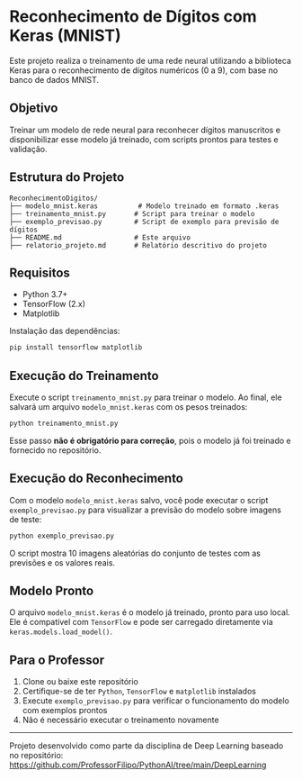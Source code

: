 # Reconhecimento de Dígitos com Keras (MNIST)

Este projeto realiza o treinamento de uma rede neural utilizando a biblioteca Keras para o reconhecimento de dígitos numéricos (0 a 9), com base no banco de dados MNIST.

##  Objetivo
Treinar um modelo de rede neural para reconhecer dígitos manuscritos e disponibilizar esse modelo já treinado, com scripts prontos para testes e validação.

##  Estrutura do Projeto
```
ReconhecimentoDigitos/
├── modelo_mnist.keras          # Modelo treinado em formato .keras
├── treinamento_mnist.py       # Script para treinar o modelo
├── exemplo_previsao.py        # Script de exemplo para previsão de dígitos
├── README.md                  # Este arquivo
├── relatorio_projeto.md       # Relatório descritivo do projeto
```

##  Requisitos
- Python 3.7+
- TensorFlow (2.x)
- Matplotlib

Instalação das dependências:
```bash
pip install tensorflow matplotlib
```

##  Execução do Treinamento
Execute o script `treinamento_mnist.py` para treinar o modelo. Ao final, ele salvará um arquivo `modelo_mnist.keras` com os pesos treinados:

```bash
python treinamento_mnist.py
```

Esse passo **não é obrigatório para correção**, pois o modelo já foi treinado e fornecido no repositório.

##  Execução do Reconhecimento
Com o modelo `modelo_mnist.keras` salvo, você pode executar o script `exemplo_previsao.py` para visualizar a previsão do modelo sobre imagens de teste:

```bash
python exemplo_previsao.py
```

O script mostra 10 imagens aleatórias do conjunto de testes com as previsões e os valores reais.

##  Modelo Pronto
O arquivo `modelo_mnist.keras` é o modelo já treinado, pronto para uso local. Ele é compatível com `TensorFlow` e pode ser carregado diretamente via `keras.models.load_model()`.

##  Para o Professor
1. Clone ou baixe este repositório
2. Certifique-se de ter `Python`, `TensorFlow` e `matplotlib` instalados
3. Execute `exemplo_previsao.py` para verificar o funcionamento do modelo com exemplos prontos
4. Não é necessário executar o treinamento novamente

---

Projeto desenvolvido como parte da disciplina de Deep Learning baseado no repositório:
https://github.com/ProfessorFilipo/PythonAI/tree/main/DeepLearning
